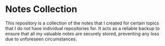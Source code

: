 # Notes Collection
This repository is a collection of the notes that I created for certain topics that I do not have individual repositories for. It acts as a reliable backup to ensure that all my valuable notes are securely stored, preventing any loss due to unforeseen circumstances.
